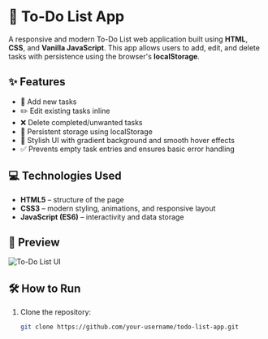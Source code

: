 # 📝 To-Do List App

A responsive and modern To-Do List web application built using **HTML**, **CSS**, and **Vanilla JavaScript**. This app allows users to add, edit, and delete tasks with persistence using the browser's **localStorage**.

## ✨ Features

- 🚀 Add new tasks
- ✏️ Edit existing tasks inline
- ❌ Delete completed/unwanted tasks
- 💾 Persistent storage using localStorage
- 🎨 Stylish UI with gradient background and smooth hover effects
- ✅ Prevents empty task entries and ensures basic error handling

## 💻 Technologies Used

- **HTML5** – structure of the page
- **CSS3** – modern styling, animations, and responsive layout
- **JavaScript (ES6)** – interactivity and data storage

## 📸 Preview

![To-Do List UI](https://via.placeholder.com/600x300.png?text=To-Do+List+App+Preview)

## 🛠️ How to Run

1. Clone the repository:
   ```bash
   git clone https://github.com/your-username/todo-list-app.git
